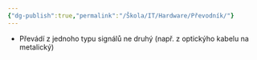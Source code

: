 ```yaml
---
{"dg-publish":true,"permalink":"/Škola/IT/Hardware/Převodník/"}
---
```


- Převádí z jednoho typu signálů ne druhý (např. z optickýho kabelu na metalický)